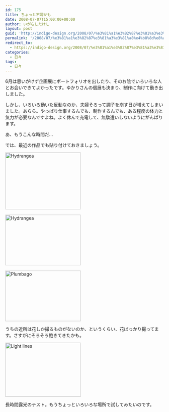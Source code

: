 ```yaml
---
id: 175
title: ちょっと不調かも
date: 2008-07-07T15:00:00+00:00
author: いがらしたけし
layout: post
guid: 'http://indigo-design.org/2008/07/%e3%81%a1%e3%82%87%e3%81%a3%e3%81%a8%e4%b8%8d%e8%aa%bf%e3%81%8b%e3%82%82/'
permalink: '/2008/07/%e3%81%a1%e3%82%87%e3%81%a3%e3%81%a8%e4%b8%8d%e8%aa%bf%e3%81%8b%e3%82%82/'
redirect_to:
  - https://indigo-design.org/2008/07/%e3%81%a1%e3%82%87%e3%81%a3%e3%81%a8%e4%b8%8d%e8%aa%bf%e3%81%8b%e3%82%82/
categories:
  - 日々
tags:
  - 日々
---
```

<p>6月は思いがけず企画展にポートフォリオを出したり、そのお陰でいろいろな人とお会いできてよかったです。ゆかりさんの個展も決まり、制作に向けて動き出しました。</p><p>しかし、いろいろ動いた反動なのか、夫婦そろって調子を崩す日が増えてしまいました。あらら。やっぱり仕事するんでも、制作するんでも、ある程度の体力と気力が必要なんですよね。よく休んで充電して、無駄遣いしないようにがんばります。</p><p>あ、もうこんな時間だ… </p><p>では、最近の作品でも貼り付けておきましょう。</p><a href="http://www.flickr.com/photos/takeshi81/2628704870/" title="Hydrangea by Takeshi*, on Flickr"><img src="http://farm4.static.flickr.com/3028/2628704870_0c224dfbb8_m.jpg" width="240" height="180" alt="Hydrangea" /></a><br /><br /><a href="http://www.flickr.com/photos/takeshi81/2633513339/" title="Hydrangea by Takeshi*, on Flickr"><img src="http://farm4.static.flickr.com/3070/2633513339_8226611ba1_m.jpg" width="240" height="160" alt="Hydrangea" /></a><br /><br /><a href="http://www.flickr.com/photos/takeshi81/2638051255/" title="Plumbago by Takeshi*, on Flickr"><img src="http://farm4.static.flickr.com/3268/2638051255_71b4b002e0_m.jpg" width="240" height="160" alt="Plumbago" /></a><br /><p>うちの近所は花しか撮るものがないのか、というくらい、花ばっかり撮ってます。さすがにそろそろ飽きてきたかも。</p><a href="http://www.flickr.com/photos/takeshi81/2646359618/" title="Light lines by Takeshi*, on Flickr"><img src="http://farm4.static.flickr.com/3280/2646359618_31efa69efe_m.jpg" width="240" height="171" alt="Light lines" /></a><br /><p>長時間露光のテスト。もうちょっといろいろな場所で試してみたいのです。</p>
